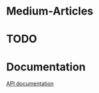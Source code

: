 # Medium-Articles
# TODO



# Documentation
[API documentation](https://documenter.getpostman.com/view/24148538/2s93m4XNLG)
